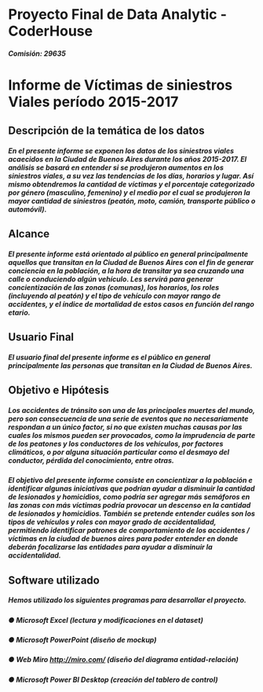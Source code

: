 # Proyecto Final de Data Analytic - CoderHouse
##### Comisión: 29635

# **Informe de Víctimas de siniestros Viales período 2015-2017**

## Descripción de la temática de los datos

##### En el presente informe se exponen los datos de los siniestros viales acaecidos en la Ciudad de Buenos Aires durante los años 2015-2017. El análisis se basará en entender si se produjeron aumentos en los siniestros viales, a su vez las tendencias de los días, horarios y lugar. Así mismo obtendremos la cantidad de víctimas y el porcentaje categorizado por género (masculino, femenino) y el medio por el cual se produjeron la mayor cantidad de siniestros (peatón, moto, camión, transporte público o automóvil).


## Alcance

##### El presente informe está orientado al público en general principalmente aquellos que transitan en la Ciudad de Buenos Aires con el fin de generar conciencia en la población, a la hora de transitar ya sea cruzando una calle o conduciendo algún vehículo. Les servirá para generar concientización de las zonas (comunas), los horarios, los roles (incluyendo al peatón) y el tipo de vehículo con mayor rango de accidentes, y el índice de mortalidad de estos casos en función del rango etario.


## Usuario Final

##### El usuario final del presente informe es el público en general principalmente las personas que transitan en la Ciudad de Buenos Aires.


## Objetivo e Hipótesis

##### Los accidentes de tránsito son una de las principales muertes del mundo, pero son consecuencia de una serie de eventos que no necesariamente respondan a un único factor, si no que existen muchas causas por las cuales los mismos pueden ser provocados, como la imprudencia de parte de los peatones y los conductores de los vehículos, por factores climáticos, o por alguna situación particular como el desmayo del conductor, pérdida del conocimiento, entre otras. 
##### El objetivo del presente informe consiste en concientizar a la población e identificar algunas iniciativas que podrían ayudar a disminuir la cantidad de lesionados y homicidios, como podría ser agregar más semáforos en las zonas con más víctimas podría provocar un descenso en la cantidad de lesionados y homicidios. También se pretende entender cuáles son los tipos de vehículos y roles con mayor grado de accidentalidad, permitiendo identificar patrones de comportamiento de los accidentes / víctimas en la ciudad de buenos aires para poder entender en donde deberán focalizarse las entidades para ayudar a disminuir la accidentalidad.


## Software utilizado

##### Hemos utilizado los siguientes programas para desarrollar el proyecto.
##### ● Microsoft Excel (lectura y modificaciones en el dataset)
##### ● Microsoft PowerPoint (diseño de mockup)
##### ● Web Miro http://miro.com/ (diseño del diagrama entidad-relación)
##### ● Microsoft Power BI Desktop (creación del tablero de control)